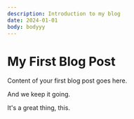 ```yaml
---
description: Introduction to my blog
date: 2024-01-01
body: bodyyy
---
```


# My First Blog Post

Content of your first blog post goes here.

And we keep it going. 

It's a great thing, this.